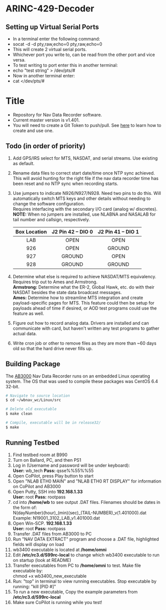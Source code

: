 # ARINC-429-Decoder

## Setting up Virtual Serial Ports
- In a terminal enter the following command: 
- socat -d -d pty,raw,echo=0 pty,raw,echo=0
- This will create 2 virtual serial ports. 
- Whichever port you write to, can be read from the other port and vice versa.
- To test writing to port enter this in another terminal:
- echo "test string" > /dev/pts/#
- Now in another terminal enter:
- cat </dev/pts/#

# Title
- Repository for Nav Data Recorder software.  
- Current master version is v1.401.  
- You will need to create a Git Token to push/pull. See [here](https://help.github.com/articles/creating-a-personal-access-token-for-the-command-line/) to learn how to create and use one.

## Todo (in order of priority)
1. Add GPS/IRS select for MTS, NASDAT, and serial streams.  Use existing as default.
2. Rename data files to correct start date/time once NTP sync achieved.  This will avoid hunting for the right file if the nav data recorder time has been reset and no NTP sync when recording starts.
3. Use jumpers to indicate N926/N927/N928.  Need two pins to do this.  Will automatically switch MTS keys and other details without needing to change the software configuration.  
Requires interfacing with the secondary I/O card (analog w/ discretes).  
**NOTE:**  When no jumpers are installed, use NLABNA and NASALAB for tail number and callsign, respectively.
    
	| Box Location | J2 Pin 42 – DIO 0 | J2 Pin 41 – DIO 1 |
	|:---:|:---:|:---:|
	| LAB | OPEN | OPEN |
	| 926 |	OPEN | GROUND | 
	| 927 |	GROUND | OPEN |
	| 928 |	GROUND | GROUND |
	
4. Determine what else is required to achieve NASDAT/MTS equivalency.  Requires trip out to Ames and Armstrong.  
	**Armstrong:** Determine what the ER-2, Global Hawk, etc. do with their NASDAT besides the state data broadcast messages.  
	**Ames:** Determine how to streamline MTS integration and create payload-specific pages for MTS.  This feature could then be setup for payloads ahead of time if desired, or AOD test programs could use the feature as well.
5. Figure out how to record analog data.  Drivers are installed and can communicate with card, but haven't written any test programs to gather actual data.
6. Write cron job or other to remove files as they are more than ~60 days old so that the hard drive never fills up.

## Building Package
The [AB3000](https://www.astronics.com/ballard-technology/small-form-factor-systems/ab3000-series-avionics-i-o-computers) Nav Data Recorder runs on an embedded Linux operating system. The OS that was used to compile these packages was CentOS 6.4 32-bit.
```bash
# Navigate to source location
$ cd ~/wbnav_wc/Linux/src

# Delete old executable
$ make clean

# Compile, executable will be in release32/
$ make
```

## Running Testbed
1. Find testbed room at B990
2. Turn on Ballard, PC, and then PS1
3. Log in (Username and password will be under keyboard):  
	**User:** wb_tech **Pass:** qsse%%55%%55
4. Open CoPilot, press Play button to start
5. Open "NLAB ETH0 MAIN" and "NLAB ETH0 RT DISPLAY" for information on CoPilot and AB3000
6. Open Putty, SSH into **192.168.1.33**  
	**User:** root **Pass:** rootpass
7. cd into **/home/wb** to see output .DAT files. Filenames should be dates in the form of:  
	N(dayNumber)(hour)\_(min)(sec)\_(TAIL-NUMBER)\_v(1.401000).dat  
	Example: N19001_3102_LAB_v1.401000.dat  
8. Open Win-SCP. **192.168.1.33**  
	**User:** root **Pass:** rootpass
9. Transfer .DAT files from AB3000 to PC
10. Run "NAV DATA EXTRACT" program and choose a .DAT file, highlighted fields will display on load
11. wb3400 executable is located at **/home/omni**
12. Edit **/etc/rc3.d/S99rc-local** to change which wb3400 executable to run on startup (look at README)
13. Transfer executables from PC to **/home/omni** to test. Make file executable by:  
	chmod +x wb3400_new_executable
14. Run: "top" in terminal to view running executables. Stop executable by running: "kill [PID #]"
15. To run a new executable, Copy the example parameters from **/etc/rc3.d/S99rc-local**
15. Make sure CoPilot is running while you test!
